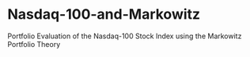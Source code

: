 # Nasdaq-100-and-Markowitz
Portfolio Evaluation of the Nasdaq-100 Stock Index using the Markowitz Portfolio Theory
